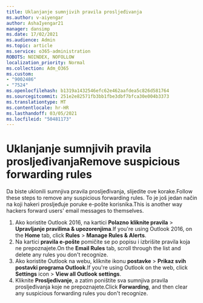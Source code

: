 ```yaml
---
title: Uklanjanje sumnjivih pravila prosljeđivanja
ms.author: v-aiyengar
author: AshaIyengar21
manager: dansimp
ms.date: 17/02/2021
ms.audience: Admin
ms.topic: article
ms.service: o365-administration
ROBOTS: NOINDEX, NOFOLLOW
localization_priority: Normal
ms.collection: Adm_O365
ms.custom:
- "9002486"
- "7524"
ms.openlocfilehash: b1319a1432546efc62e462aafdea5c826d581764
ms.sourcegitcommit: 251e2e82571fb3bb1fbe3dbf7bfca30e004b3373
ms.translationtype: MT
ms.contentlocale: hr-HR
ms.lasthandoff: 03/05/2021
ms.locfileid: "50481173"
---
```

# <a name="remove-suspicious-forwarding-rules"></a><span data-ttu-id="d2669-102">Uklanjanje sumnjivih pravila prosljeđivanja</span><span class="sxs-lookup"><span data-stu-id="d2669-102">Remove suspicious forwarding rules</span></span>

<span data-ttu-id="d2669-103">Da biste uklonili sumnjiva pravila prosljeđivanja, slijedite ove korake.</span><span class="sxs-lookup"><span data-stu-id="d2669-103">Follow these steps to remove any suspicious forwarding rules.</span></span> <span data-ttu-id="d2669-104">To je još jedan način na koji hakeri prosljeđuje poruke e-pošte korisnika.</span><span class="sxs-lookup"><span data-stu-id="d2669-104">This is another way hackers forward users' email messages to themselves.</span></span>

1. <span data-ttu-id="d2669-105">Ako koristite Outlook 2016, na kartici **Polazno** **kliknite pravila**  >  **Upravljanje pravilima & upozorenjima**.</span><span class="sxs-lookup"><span data-stu-id="d2669-105">If you're using Outlook 2016, on the **Home** tab, click **Rules** > **Manage Rules & Alerts**.</span></span> 
1. <span data-ttu-id="d2669-106">Na kartici **pravila e-pošte** pomičite se po popisu i izbrišite pravila koja ne prepoznajete.</span><span class="sxs-lookup"><span data-stu-id="d2669-106">On the **Email Rules** tab, scroll through the list and delete any rules you don't recognize.</span></span>
1. <span data-ttu-id="d2669-107">Ako koristite Outlook na webu, kliknite ikonu **postavke** > **Prikaz svih postavki programa Outlook**.</span><span class="sxs-lookup"><span data-stu-id="d2669-107">If you're using Outlook on the web, click **Settings** icon > **View all Outlook settings**.</span></span>
1. <span data-ttu-id="d2669-108">Kliknite **Prosljeđivanje**, a zatim poništite sva sumnjiva pravila prosljeđivanja koje ne prepoznajete.</span><span class="sxs-lookup"><span data-stu-id="d2669-108">Click **Forwarding**, and then clear any suspicious forwarding rules you don't recognize.</span></span>
